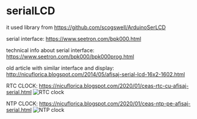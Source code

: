 # serialLCD
it used library from https://github.com/scogswell/ArduinoSerLCD 

serial interface: https://www.seetron.com/bpk000.html

technical info about serial interface: https://www.seetron.com/bpk000/bpk000prog.html

old article with similar interface and display: http://nicuflorica.blogspot.com/2014/05/afisaj-serial-lcd-16x2-1602.html

RTC CLOCK: https://nicuflorica.blogspot.com/2020/01/ceas-rtc-cu-afisaj-serial.html
![RTC clock](https://1.bp.blogspot.com/-p-JkoKMtdhI/XirqGBFVtQI/AAAAAAAAbNI/OEmOp-JY8VAEXMfTMjhUrG3zHApZxUZKACLcBGAsYHQ/s1600/IMG_20200123_212144.jpg)

NTP CLOCK: https://nicuflorica.blogspot.com/2020/01/ceas-ntp-pe-afisaj-serial.html
![NTP clock](https://1.bp.blogspot.com/-N-AnGQUsWtI/XirqbEjybVI/AAAAAAAAbNQ/6feQx0xClHMahRbE-pXsfrTabYdbResSACLcBGAsYHQ/s1600/IMG_20200124_115009.jpg)
